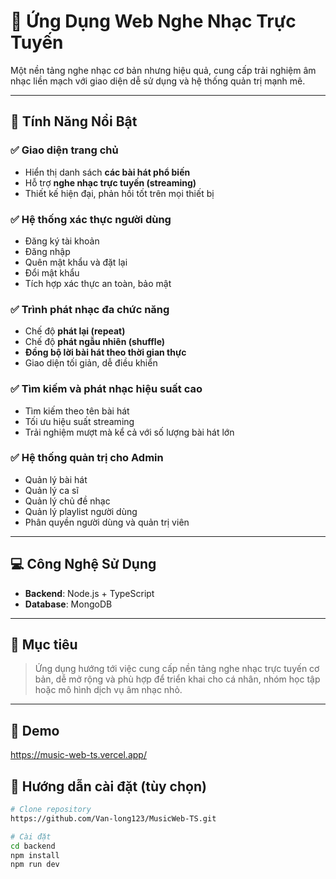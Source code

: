 # 🎵 Ứng Dụng Web Nghe Nhạc Trực Tuyến

Một nền tảng nghe nhạc cơ bản nhưng hiệu quả, cung cấp trải nghiệm âm nhạc liền mạch với giao diện dễ sử dụng và hệ thống quản trị mạnh mẽ.

---

## 🌟 Tính Năng Nổi Bật

### ✅ Giao diện trang chủ
- Hiển thị danh sách **các bài hát phổ biến**
- Hỗ trợ **nghe nhạc trực tuyến (streaming)**
- Thiết kế hiện đại, phản hồi tốt trên mọi thiết bị

### ✅ Hệ thống xác thực người dùng
- Đăng ký tài khoản
- Đăng nhập
- Quên mật khẩu và đặt lại
- Đổi mật khẩu
- Tích hợp xác thực an toàn, bảo mật

### ✅ Trình phát nhạc đa chức năng
- Chế độ **phát lại (repeat)**
- Chế độ **phát ngẫu nhiên (shuffle)**
- **Đồng bộ lời bài hát theo thời gian thực**
- Giao diện tối giản, dễ điều khiển

### ✅ Tìm kiếm và phát nhạc hiệu suất cao
- Tìm kiếm theo tên bài hát
- Tối ưu hiệu suất streaming
- Trải nghiệm mượt mà kể cả với số lượng bài hát lớn

### ✅ Hệ thống quản trị cho Admin
- Quản lý bài hát
- Quản lý ca sĩ
- Quản lý chủ đề nhạc
- Quản lý playlist người dùng
- Phân quyền người dùng và quản trị viên

---

## 💻 Công Nghệ Sử Dụng

- **Backend**: Node.js + TypeScript
- **Database**: MongoDB

---

## 📌 Mục tiêu

> Ứng dụng hướng tới việc cung cấp nền tảng nghe nhạc trực tuyến cơ bản, dễ mở rộng và phù hợp để triển khai cho cá nhân, nhóm học tập hoặc mô hình dịch vụ âm nhạc nhỏ.

---
## 🚀 Demo 
https://music-web-ts.vercel.app/

## 🚀 Hướng dẫn cài đặt (tùy chọn)
```bash
# Clone repository
https://github.com/Van-long123/MusicWeb-TS.git

# Cài đặt
cd backend
npm install
npm run dev
